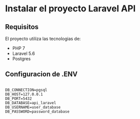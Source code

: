 # Instalar el proyecto Laravel API

## Requisitos

El proyecto utiliza las tecnologias de:

* PHP 7
* Laravel 5.6
* Postgres


## Configuracion de .ENV

```console

DB_CONNECTION=pgsql
DB_HOST=127.0.0.1
DB_PORT=5432
DB_DATABASE=api_laravel
DB_USERNAME=user_database
DB_PASSWORD=password_database

```